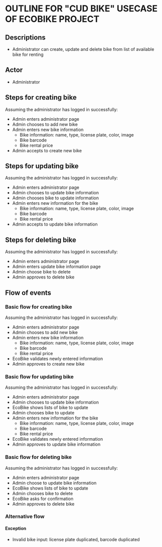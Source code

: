 # OUTLINE FOR "CUD BIKE" USECASE OF ECOBIKE PROJECT

## Descriptions
- Administrator can create, update and delete bike from list of available bike for renting

## Actor
- Administrator

## Steps for creating bike
Assuming the administrator has logged in successfully:
- Admin enters administrator page
- Admin chooses to add new bike
- Admin enters new bike information
  - Bike information: name, type, license plate, color, image
  - Bike barcode
  - Bike rental price
- Admin accepts to create new bike

## Steps for updating bike
Assuming the administrator has logged in successfully:
- Admin enters administrator page
- Admin chooses to update bike information
- Admin chooses bike to update information
- Admin enters new information for the bike
  - Bike information: name, type, license plate, color, image
  - Bike barcode
  - Bike rental price
- Admin accepts to update bike information

## Steps for deleting bike
Assuming the administrator has logged in successfully:
- Admin enters administrator page
- Admin enters update bike information page
- Admin choose bike to delete
- Admin approves to delete bike

## Flow of events
### Basic flow for creating bike
Assuming the administrator has logged in successfully:
- Admin enters administrator page
- Admin chooses to add new bike
- Admin enters new bike information
  - Bike information: name, type, license plate, color, image
  - Bike barcode
  - Bike rental price
- EcoBike validates newly entered information
- Admin approves to create new bike

### Basic flow for updating bike
Assuming the administrator has logged in successfully:
- Admin enters administrator page
- Admin chooses to update bike information
- EcoBike shows lists of bike to update
- Admin chooses bike to update
- Admin enters new information for the bike
  - Bike information: name, type, license plate, color, image
  - Bike barcode
  - Bike rental price
- EcoBike validates newly entered information
- Admin approves to update bike information

### Basic flow for deleting bike
Assuming the administrator has logged in successfully:
- Admin enters administrator page
- Admin choose to update bike information
- EcoBike shows lists of bike to update
- Admin chooses bike to delete
- EcoBike asks for confirmation
- Admin approves to delete bike 

### Alternative flow
#### Exception
- Invalid bike input: license plate duplicated, barcode duplicated
